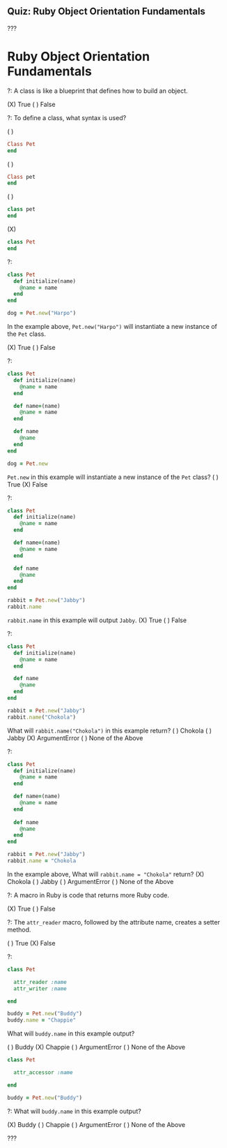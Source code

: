 ## Quiz: Ruby Object Orientation Fundamentals

???

# Ruby Object Orientation Fundamentals

?: A class is like a blueprint that defines how to build an object.

(X) True ( ) False

?: To define a class, what syntax is used?

( )
```ruby
Class Pet
end
```
( )
```ruby
Class pet
end
```
( )
```ruby
class pet
end
```
(X)
```ruby
class Pet
end
```

?: 

```ruby
class Pet
  def initialize(name)
    @name = name
  end
end

dog = Pet.new("Harpo")
```

In the example above, `Pet.new("Harpo")` will instantiate a new instance of the `Pet` class.

(X) True ( ) False

?: 

```ruby
class Pet
  def initialize(name)
    @name = name
  end

  def name=(name)
    @name = name
  end

  def name
    @name
  end
end

dog = Pet.new
```

`Pet.new` in this example will instantiate a new instance of the `Pet` class?
( ) True (X) False

?: 

```ruby
class Pet
  def initialize(name)
    @name = name
  end

  def name=(name)
    @name = name
  end

  def name
    @name
  end
end
```

```ruby
rabbit = Pet.new("Jabby")
rabbit.name
```

`rabbit.name` in this example will output `Jabby`.
(X) True ( ) False

?: 

```ruby
class Pet
  def initialize(name)
    @name = name
  end

  def name
    @name
  end
end
```

```ruby
rabbit = Pet.new("Jabby")
rabbit.name("Chokola")
```

What will `rabbit.name("Chokola")` in this example return?
( ) Chokola ( ) Jabby (X) ArgumentError ( ) None of the Above

?:

```ruby
class Pet
  def initialize(name)
    @name = name
  end

  def name=(name)
    @name = name
  end
  
  def name
    @name
  end
end
```

```ruby
rabbit = Pet.new("Jabby")
rabbit.name = "Chokola
```

In the example above, What will `rabbit.name = "Chokola"` return?
(X) Chokola ( ) Jabby ( ) ArgumentError ( ) None of the Above

?: A macro in Ruby is code that returns more Ruby code.

(X) True ( ) False

?: The `attr_reader` macro, followed by the attribute name, creates a setter method.

( ) True (X) False

?:

```ruby
class Pet

  attr_reader :name
  attr_writer :name

end
```

```ruby
buddy = Pet.new("Buddy")
buddy.name = "Chappie"
```

What will `buddy.name` in this example output?

( ) Buddy (X) Chappie ( ) ArgumentError ( ) None of the Above

```ruby
class Pet

  attr_accessor :name

end
```

```ruby
buddy = Pet.new("Buddy")
```

?: What will `buddy.name` in this example output?

(X) Buddy ( ) Chappie ( ) ArgumentError ( ) None of the Above

???
